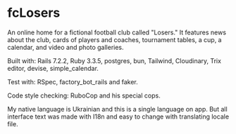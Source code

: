 # fcLosers

An online home for a fictional football club called "Losers." It features news about the club, cards of players and coaches, tournament tables, a cup, a calendar, and video and photo galleries.

Built with: Rails 7.2.2, Ruby 3.3.5, postgres, bun, Tailwind, Cloudinary, Trix editor, devise, simple_calendar.

Test with: RSpec, factory_bot_rails and faker.

Code style checking: RuboCop and his special cops.

My native language is Ukrainian and this is a single language on app. But all interface text was made with I18n and easy to change with translating locale file.
